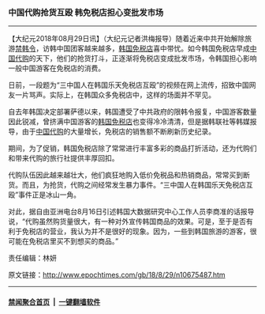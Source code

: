 ### 中国代购抢货互殴 韩免税店担心变批发市场
------------------------

<p>【大纪元2018年08月29日讯】（大纪元记者洪梅报导）随着近来中共开始解除旅游<a href="http://www.epochtimes.com/gb/tag/%E7%A6%81%E9%9F%A9%E4%BB%A4.html">禁韩令</a>，访韩中国团客越来越多，<a href="http://www.epochtimes.com/gb/tag/%E9%9F%A9%E5%9B%BD%E5%85%8D%E7%A8%8E%E5%BA%97.html">韩国免税店</a>喜中带忧。如今韩国免税店早成<a href="http://www.epochtimes.com/gb/tag/%E4%B8%AD%E5%9B%BD%E4%BB%A3%E8%B4%AD.html">中国代购</a>的天下，他们的抢货打斗，正逐渐将免税店变成批发市场，令韩国担心影响一般中国游客在免税店的消费。</p>
<p>日前，一段题为“三中国人在韩国乐天免税店互殴”的视频在网上流传，招致中国网友一片骂声。实际上，在韩国众多免税店中，这样的场面并不罕见。</p>
<p>自去年韩国决定部署萨德以来，韩国遭受了中共政府的限韩令报复，中国游客数量因此锐减，曾挤满中国游客的<a href="http://www.epochtimes.com/gb/tag/%E9%9F%A9%E5%9B%BD%E5%85%8D%E7%A8%8E%E5%BA%97.html">韩国免税店</a>也变得冷冷清清，但是据韩联社等韩媒报导，由于<a href="http://www.epochtimes.com/gb/tag/%E4%B8%AD%E5%9B%BD%E4%BB%A3%E8%B4%AD.html">中国代购</a>的大量增长，免税店的销售额不断刷新历史纪录。</p>
<p>期间，为了促销，韩国免税店除了常常进行丰富多彩的商品打折活动，还为代购们和带来代购的旅行社提供丰厚回扣。</p>
<p>代购队伍因此越来越壮大，他们疯狂地购入低价免税品和热销商品，常常买到断货。而且，为抢货，代购之间经常发生暴力事件。“三中国人在韩国乐天免税店互殴”事件正是冰山一角。</p>
<p>对此，据自由亚洲电台8月16日引述韩国大数据研究中心工作人员李商准的话报导说，“代购虽然购货量很大，有一种对外宣传韩国商品的效果。可是，至于是否有利于免税店的营业，我认为并不是很好的现象。因为，一些到韩国旅游的游客，很可能在免税店里买不到想买的商品。”</p>
<p>责任编辑：林妍</p>

原文链接：http://www.epochtimes.com/gb/18/8/29/n10675487.htm


------------------------
#### [禁闻聚合首页](https://github.com/gfw-breaker/banned-news/blob/master/README.md) &nbsp;|&nbsp;  [一键翻墙软件](https://github.com/gfw-breaker/nogfw/blob/master/README.md)